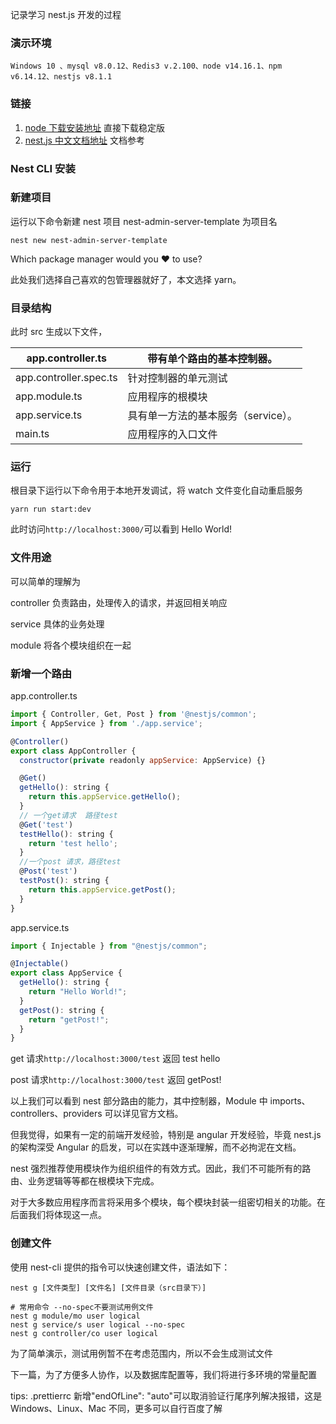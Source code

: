 记录学习 nest.js 开发的过程

### 演示环境

`Windows 10 、mysql v8.0.12、Redis3 v.2.100、node v14.16.1、npm v6.14.12、nestjs v8.1.1`

### 链接

1. [node 下载安装地址](https://nodejs.org/en/download/) 直接下载稳定版
2. [nest.js 中文文档地址](https://nestjs.bootcss.com/) 文档参考

### Nest CLI 安装

### 新建项目

运行以下命令新建 nest 项目 nest-admin-server-template 为项目名

```shell
nest new nest-admin-server-template
```

Which package manager would you ❤️ to use?

此处我们选择自己喜欢的包管理器就好了，本文选择 yarn。

### 目录结构

此时 src 生成以下文件，

| app.controller.ts      | 带有单个路由的基本控制器。          |
| ---------------------- | ----------------------------------- |
| app.controller.spec.ts | 针对控制器的单元测试                |
| app.module.ts          | 应用程序的根模块                    |
| app.service.ts         | 具有单一方法的基本服务（service）。 |
| main.ts                | 应用程序的入口文件                  |

### 运行

根目录下运行以下命令用于本地开发调试，将 watch 文件变化自动重启服务

```shell
yarn run start:dev
```

此时访问`http://localhost:3000/`可以看到 Hello World!

### 文件用途

可以简单的理解为

controller 负责路由，处理传入的请求，并返回相关响应

service 具体的业务处理

module 将各个模块组织在一起

### 新增一个路由

app.controller.ts

```js
import { Controller, Get, Post } from '@nestjs/common';
import { AppService } from './app.service';

@Controller()
export class AppController {
  constructor(private readonly appService: AppService) {}

  @Get()
  getHello(): string {
    return this.appService.getHello();
  }
  // 一个get请求  路径test
  @Get('test')
  testHello(): string {
    return 'test hello';
  }
  //一个post 请求，路径test
  @Post('test')
  testPost(): string {
    return this.appService.getPost();
  }
}
```

app.service.ts

```js
import { Injectable } from "@nestjs/common";

@Injectable()
export class AppService {
  getHello(): string {
    return "Hello World!";
  }
  getPost(): string {
    return "getPost!";
  }
}
```

get 请求`http://localhost:3000/test` 返回 test hello

post 请求`http://localhost:3000/test` 返回 getPost!

以上我们可以看到 nest 部分路由的能力，其中控制器，Module 中 imports、controllers、providers 可以详见官方文档。

但我觉得，如果有一定的前端开发经验，特别是 angular 开发经验，毕竟 nest.js 的架构深受 Angular 的启发，可以在实践中逐渐理解，而不必拘泥在文档。

nest 强烈推荐使用模块作为组织组件的有效方式。因此，我们不可能所有的路由、业务逻辑等等都在根模块下完成。

对于大多数应用程序而言将采用多个模块，每个模块封装一组密切相关的功能。在后面我们将体现这一点。

### 创建文件

使用 nest-cli 提供的指令可以快速创建文件，语法如下：

```shell
nest g [文件类型] [文件名] [文件目录（src目录下）]

# 常用命令 --no-spec不要测试用例文件
nest g module/mo user logical
nest g service/s user logical --no-spec
nest g controller/co user logical
```

为了简单演示，测试用例暂不在考虑范围内，所以不会生成测试文件

下一篇，为了方便多人协作，以及数据库配置等，我们将进行多环境的常量配置

tips:
.prettierrc 新增"endOfLine": "auto"可以取消验证行尾序列解决报错，这是 Windows、Linux、Mac 不同，更多可以自行百度了解

